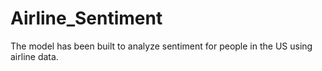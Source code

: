 # Airline_Sentiment

The model has been built to analyze sentiment for people in the US using airline data.




